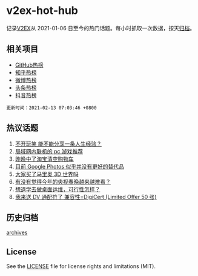 # v2ex-hot-hub

 记录[V2EX](https://www.v2ex.com/)从 2021-01-06 日至今的热门话题。每小时抓取一次数据，按天[归档](archives)。
 
 ## 相关项目

- [GitHub热榜](https://github.com/lonnyzhang423/github-hot-hub)
- [知乎热榜](https://github.com/lonnyzhang423/zhihu-hot-hub)
- [微博热榜](https://github.com/lonnyzhang423/weibo-hot-hub)
- [头条热榜](https://github.com/lonnyzhang423/toutiao-hot-hub)
- [抖音热榜](https://github.com/lonnyzhang423/douyin-hot-hub)


 `更新时间：2021-02-13 07:03:46 +0800`

## 热议话题

1. [不开玩笑 能不能分享一条人生经验？](https://www.v2ex.com/t/753038)
1. [局域网内联机的 pc 游戏推荐](https://www.v2ex.com/t/753046)
1. [昨晚中了淘宝清空购物车](https://www.v2ex.com/t/753055)
1. [目前 Google Photos 似乎并没有更好的替代品](https://www.v2ex.com/t/753074)
1. [大家买了马里奥 3D 世界吗](https://www.v2ex.com/t/753010)
1. [有没有觉得今年的央视春晚越来越难看？](https://www.v2ex.com/t/753112)
1. [想退学去做桌面运维，可行性怎样？](https://www.v2ex.com/t/753116)
1. [我来送 DV 通配符了 兼容性=DigiCert (Limited Offer 50 张)](https://www.v2ex.com/t/753028)

## 历史归档

[archives](archives)

## License

See the [LICENSE](LICENSE) file for license rights and limitations (MIT).
